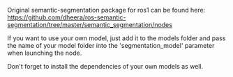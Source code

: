 Original semantic-segmentation package for ros1 can be found here: https://github.com/dheera/ros-semantic-segmentation/tree/master/semantic_segmentation/nodes

If you want to use your own model, just add it to the models folder and pass the name of your model folder into the
'segmentation_model' parameter when launching the node.

Don't forget to install the dependencies of your own models as well.